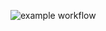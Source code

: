 ![example workflow](https://github.com/lxhan/lxhan.github.io/actions/workflows/github-pages/badge.svg)
